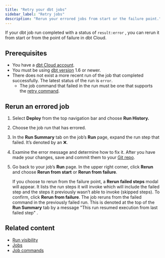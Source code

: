 ```yaml
---
title: "Retry your dbt jobs" 
sidebar_label: "Retry jobs"
description: "Rerun your errored jobs from start or the failure point."
---
```


If your dbt job run completed with a status of `result:error` , you can rerun it from start or from the point of failure in dbt Cloud.

## Prerequisites

- You have a [dbt Cloud account](https://www.getdbt.com/signup).
- You must be using [dbt version](/docs/dbt-versions/upgrade-core-in-cloud) 1.6 or newer.
- There does not exist a more recent run of the job that completed successfully. The latest status of the run is `error`.
    - The job command that failed in the run must be one that supports the [retry command](/reference/commands/retry).

## Rerun an errored job

1. Select **Deploy** from the top navigation bar and choose **Run History.** 
2. Choose the job run that has errored. 
3. In the **Run Summary** tab on the job’s **Run** page, expand the run step that failed. It’s denoted by an :x:. 
4. Examine the error message and determine how to fix it. After you have made your changes, save and commit them to your [Git repo](/docs/collaborate/git-version-control).
5. Go back to your job’s **Run** page. In the upper right corner, click **Rerun** and choose **Rerun from start** or **Rerun from failure**.
    
    If you choose to rerun from the failure point, a **Rerun failed steps** modal will appear. It lists the run steps it will invoke which will include the failed step and the steps it previously wasn’t able to invoke (skipped steps). To confirm, click **Rerun from failure**. The job reruns from the failed command in the previously failed run. This is denoted at the top of the **Run Summary** tab by a message "This run resumed execution from last failed step" .

<Lightbox src="/img/docs/deploy/native-retry.gif" width="70%" title="Example of the Rerun options in the dbt Cloud"/>

## Related content

- [Run visibility](/docs/deploy/run-visibility)
- [Jobs](/docs/deploy/jobs)
- [Job commands](/docs/deploy/job-commands)